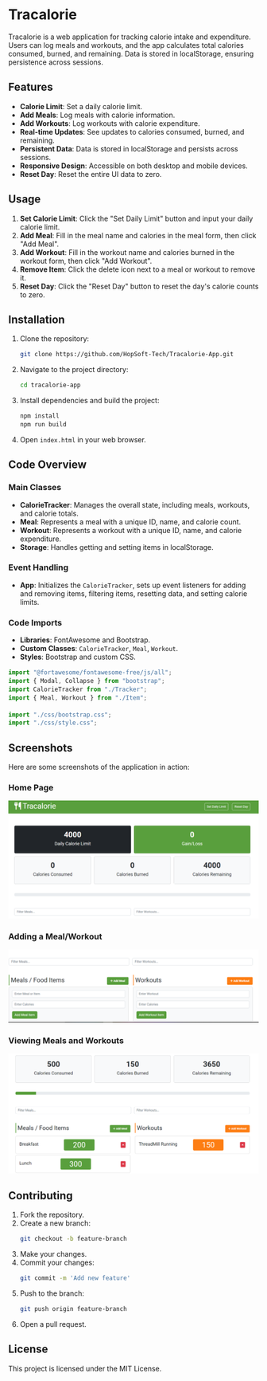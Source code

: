 # Tracalorie

Tracalorie is a web application for tracking calorie intake and expenditure. Users can log meals and workouts, and the app calculates total calories consumed, burned, and remaining. Data is stored in localStorage, ensuring persistence across sessions.

## Features

- **Calorie Limit**: Set a daily calorie limit.
- **Add Meals**: Log meals with calorie information.
- **Add Workouts**: Log workouts with calorie expenditure.
- **Real-time Updates**: See updates to calories consumed, burned, and remaining.
- **Persistent Data**: Data is stored in localStorage and persists across sessions.
- **Responsive Design**: Accessible on both desktop and mobile devices.
- **Reset Day**: Reset the entire UI data to zero.

## Usage

1. **Set Calorie Limit**: Click the "Set Daily Limit" button and input your daily calorie limit.
2. **Add Meal**: Fill in the meal name and calories in the meal form, then click "Add Meal".
3. **Add Workout**: Fill in the workout name and calories burned in the workout form, then click "Add Workout".
4. **Remove Item**: Click the delete icon next to a meal or workout to remove it.
5. **Reset Day**: Click the "Reset Day" button to reset the day's calorie counts to zero.

## Installation

1. Clone the repository:
   ```sh
   git clone https://github.com/HopSoft-Tech/Tracalorie-App.git
   ```
2. Navigate to the project directory:
   ```sh
   cd tracalorie-app
   ```
3. Install dependencies and build the project:
   ```sh
   npm install
   npm run build
   ```
4. Open `index.html` in your web browser.

## Code Overview

### Main Classes

- **CalorieTracker**: Manages the overall state, including meals, workouts, and calorie totals.
- **Meal**: Represents a meal with a unique ID, name, and calorie count.
- **Workout**: Represents a workout with a unique ID, name, and calorie expenditure.
- **Storage**: Handles getting and setting items in localStorage.

### Event Handling

- **App**: Initializes the `CalorieTracker`, sets up event listeners for adding and removing items, filtering items, resetting data, and setting calorie limits.

### Code Imports

- **Libraries**: FontAwesome and Bootstrap.
- **Custom Classes**: `CalorieTracker`, `Meal`, `Workout`.
- **Styles**: Bootstrap and custom CSS.

```javascript
import "@fortawesome/fontawesome-free/js/all";
import { Modal, Collapse } from "bootstrap";
import CalorieTracker from "./Tracker";
import { Meal, Workout } from "./Item";

import "./css/bootstrap.css";
import "./css/style.css";
```

## Screenshots

Here are some screenshots of the application in action:

### Home Page

![Home Page](src/screenshots/home.png)

### Adding a Meal/Workout

![Adding a Meal](src/screenshots/add-meal-workout.png)

### Viewing Meals and Workouts

![Viewing Meals and Workouts](src/screenshots/view-items.png)

## Contributing

1. Fork the repository.
2. Create a new branch:
   ```sh
   git checkout -b feature-branch
   ```
3. Make your changes.
4. Commit your changes:
   ```sh
   git commit -m 'Add new feature'
   ```
5. Push to the branch:
   ```sh
   git push origin feature-branch
   ```
6. Open a pull request.

## License

This project is licensed under the MIT License.
